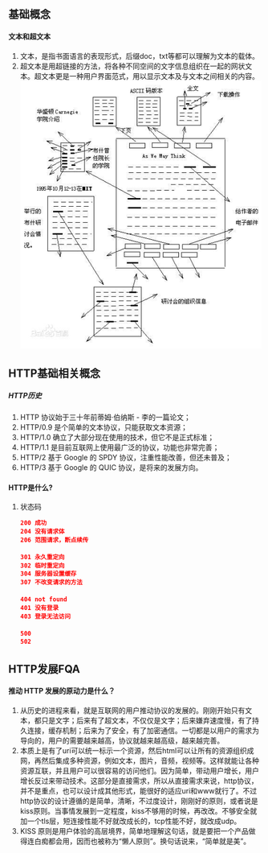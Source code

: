## 基础概念
#### 文本和超文本
1. 文本，是指书面语言的表现形式，后缀doc，txt等都可以理解为文本的载体。
2. 超文本是用超链接的方法，将各种不同空间的文字信息组织在一起的网状文本。超文本更是一种用户界面范式，用以显示文本及与文本之间相关的内容。
    <img src="./images/超文本集合.jpeg" />

## HTTP基础相关概念
##### HTTP历史 
1. HTTP 协议始于三十年前蒂姆·伯纳斯 - 李的一篇论文；
2. HTTP/0.9 是个简单的文本协议，只能获取文本资源；
3. HTTP/1.0 确立了大部分现在使用的技术，但它不是正式标准；
4. HTTP/1.1 是目前互联网上使用最广泛的协议，功能也非常完善；
5. HTTP/2 基于 Google 的 SPDY 协议，注重性能改善，但还未普及；
6. HTTP/3 基于 Google 的 QUIC 协议，是将来的发展方向。
#### HTTP是什么?
1. 状态码

    ```json
    200 成功
    204 没有请求体
    206 范围请求，断点续传
    
    301 永久重定向
    302 临时重定向
    304 服务器设置缓存
    307 不改变请求的方法
    
    404 not found
    401 没有登录
    403 登录无法访问
    
    500 
    502
    ```

    

## HTTP发展FQA
#### 推动 HTTP 发展的原动力是什么？
1. 从历史的进程来看，就是互联网的用户推动协议的发展的。刚刚开始只有文本，都只是文字；后来有了超文本，不仅仅是文字；后来嫌弃速度慢，有了持久连接，缓存机制；后来为了安全，有了加密通信。一切都是以用户的需求为导向的，用户的需要越来越高，协议就越来越高级，越来越完善。
2. 本质上是有了uri可以统一标示一个资源，然后html可以让所有的资源组织成网，再然后集成多种资源，例如文本，图片，音频，视频等。这样就能让各种资源互联，并且用户可以很容易的访问他们。因为简单，带动用户增长，用户增长反过来带动技术。这部分是直接需求，所以从直接需求来说，http协议，并不是重点，也可以设计成其他形式，能很好的适应uri和www就行了。不过http协议的设计遵循的是简单，清晰，不过度设计，刚刚好的原则，或者说是kiss原则。当事情发展到一定程度，kiss不够用的时候，再改改。不够安全就加一个tls层，短连接性能不好就改成长的，tcp性能不好，就改成udp。
3. KISS 原则是用户体验的高层境界，简单地理解这句话，就是要把一个产品做得连白痴都会用，因而也被称为“懒人原则”。换句话说来，“简单就是美”。
